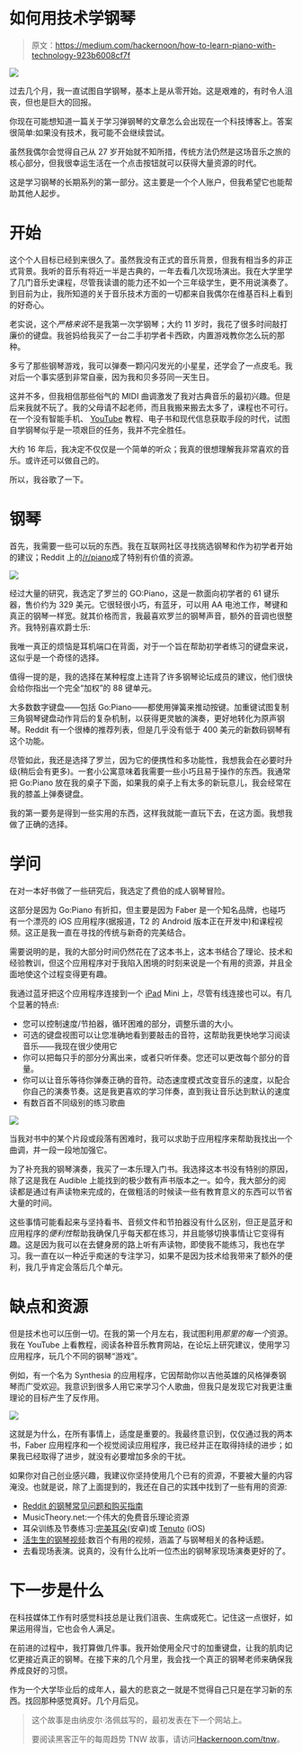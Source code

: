 # 如何用技术学钢琴

> 原文：<https://medium.com/hackernoon/how-to-learn-piano-with-technology-923b6008cf7f>

![](img/b5e5bb7d10a2f3ce6b81733b62f6b6a6.png)

过去几个月，我一直试图自学钢琴，基本上是从零开始。这是艰难的，有时令人沮丧，但也是巨大的回报。

你现在可能想知道一篇关于学习弹钢琴的文章怎么会出现在一个科技博客上。答案很简单:如果没有技术，我可能不会继续尝试。

虽然我偶尔会觉得自己从 27 岁开始就不知所措，传统方法仍然是这场音乐之旅的核心部分，但我很幸运生活在一个点击按钮就可以获得大量资源的时代。

这是学习钢琴的长期系列的第一部分。这主要是一个个人账户，但我希望它也能帮助其他人起步。

# 开始

这个个人目标已经到来很久了。虽然我没有正式的音乐背景，但我有相当多的非正式背景。我听的音乐有将近一半是古典的，一年去看几次现场演出。我在大学里学了几门音乐史课程，尽管我读谱的能力还不如一个三年级学生，更不用说演奏了。到目前为止，我所知道的关于音乐技术方面的一切都来自我偶尔在维基百科上看到的好奇心。

老实说，这个*严格来说*不是我第一次学钢琴；大约 11 岁时，我花了很多时间敲打廉价的键盘。我爸妈给我买了一台二手初学者卡西欧，内置游戏教你怎么玩的那种。

多亏了那些钢琴游戏，我可以弹奏一颗闪闪发光的小星星，还学会了一点皮毛。我对后一个事实感到非常自豪，因为我和贝多芬同一天生日。

这并不多，但我相信那些俗气的 MIDI 曲调激发了我对古典音乐的最初兴趣。但是后来我就不玩了。我的父母请不起老师，而且我搬来搬去太多了，课程也不可行。在一个没有智能手机、 [YouTube](https://thenextweb.com/topic/youtube/) 教程、电子书和现代信息获取手段的时代，试图自学钢琴似乎是一项艰巨的任务，我并不完全胜任。

大约 16 年后，我决定不仅仅是一个简单的听众；我真的很想理解我非常喜欢的音乐。或许还可以做自己的。

所以，我谷歌了一下。

# 钢琴

首先，我需要一些可以玩的东西。我在互联网社区寻找挑选钢琴和作为初学者开始的建议；Reddit 上的[/r/piano](https://www.reddit.com/r/piano/)成了特别有价值的资源。

![](img/30c60575d783b2eac8e33378b7e67069.png)

经过大量的研究，我选定了罗兰的 GO:Piano，这是一款面向初学者的 61 键乐器，售价约为 329 美元。它很轻很小巧，有蓝牙，可以用 AA 电池工作，琴键和真正的钢琴一样宽。就其价格而言，我最喜欢罗兰的钢琴声音，额外的音调也很整齐。我特别喜欢爵士乐:

我唯一真正的烦恼是耳机端口在背面，对于一个旨在帮助初学者练习的键盘来说，这似乎是一个奇怪的选择。

值得一提的是，我的选择在某种程度上违背了许多钢琴论坛成员的建议，他们很快会给你指出一个完全“加权”的 88 键单元。

大多数数字键盘——包括 Go:Piano——都使用弹簧来推动按键。加重键试图复制三角钢琴键盘动作背后的复杂机制，以获得更灵敏的演奏，更好地转化为原声钢琴。Reddit 有一个很棒的推荐列表，但是几乎没有低于 400 美元的新数码钢琴有这个功能。

尽管如此，我还是选择了罗兰，因为它的便携性和多功能性，我想我会在必要时升级(稍后会有更多)。一套小公寓意味着我需要一些小巧且易于操作的东西。我通常把 Go:Piano 放在我的桌子下面，如果我的桌子上有太多的新玩意儿，我会经常在我的膝盖上弹奏键盘。

我的第一要务是得到一些实用的东西，这样我就能一直玩下去，在这方面。我想我做了正确的选择。

# 学问

在对一本好书做了一些研究后，我选定了费伯的成人钢琴冒险。

这部分是因为 Go:Piano 有折扣，但主要是因为 Faber 是一个知名品牌，也碰巧有一个漂亮的 iOS 应用程序(据报道，T2 的 Android 版本正在开发中)和课程视频。这正是我一直在寻找的传统与新奇的完美结合。

需要说明的是，我的大部分时间仍然花在了这本书上，这本书结合了理论、技术和经验教训，但这个应用程序对于我陷入困境的时刻来说是一个有用的资源，并且全面地使这个过程变得更有趣。

我通过蓝牙把这个应用程序连接到一个 [iPad](https://thenextweb.com/topic/ipad/) Mini 上，尽管有线连接也可以。有几个显著的特点:

*   您可以控制速度/节拍器，循环困难的部分，调整乐谱的大小。
*   可选的键盘视图可以让您准确地看到要敲击的音符，这帮助我更快地学习阅读音乐——我现在很少使用它
*   你可以把每只手的部分分离出来，或者只听伴奏。您还可以更改每个部分的音量。
*   你可以让音乐等待你弹奏正确的音符。动态速度模式改变音乐的速度，以配合你自己的演奏节奏。这是我更喜欢的学习伴奏，直到我让音乐达到默认的速度
*   有数百首不同级别的练习歌曲

![](img/7d56e60a675f8f151216762be0a55fc7.png)

当我对书中的某个片段或段落有困难时，我可以求助于应用程序来帮助我找出一个曲调，并一段一段地加强它。

为了补充我的钢琴演奏，我买了一本乐理入门书。我选择这本书没有特别的原因，除了这是我在 Audible 上能找到的极少数有声书版本之一。如今，我大部分的阅读都是通过有声读物来完成的，在做粗活的时候读一些有教育意义的东西可以节省大量的时间。

这些事情可能看起来与坚持看书、音频文件和节拍器没有什么区别，但正是蓝牙和应用程序的*便利性*帮助我确保几乎每天都在练习，并且能够切换事情让它变得有趣。这是因为我可以在去健身房的路上听有声读物，即使我不能练习，我也在学习。我一直在以一种近乎痴迷的专注学习，如果不是因为技术给我带来了额外的便利，我几乎肯定会落后几个单元。

# 缺点和资源

但是技术也可以压倒一切。在我的第一个月左右，我试图利用*那里的每一个*资源。我在 YouTube 上看教程，阅读各种音乐教育网站，在论坛上研究建议，使用学习应用程序，玩几个不同的钢琴“游戏”。

例如，有一个名为 Synthesia 的应用程序，它因帮助你以吉他英雄的风格弹奏钢琴而广受欢迎。我意识到很多人用它来学习个人歌曲，但我只是发现它对我更注重理论的目标产生了反作用。

![](img/24a2a8cb4378bdf78b1e05be68af3ef6.png)

这就是为什么，在所有事情上，适度是重要的。我最终意识到，仅仅通过我的两本书，Faber 应用程序和一个视觉阅读应用程序，我已经并正在取得持续的进步；如果我已经取得了进步，就没有必要增加多余的干扰。

如果你对自己创业感兴趣，我建议你坚持使用几个已有的资源，不要被大量的内容淹没。也就是说，除了上面提到的，我还在自己的实践中找到了一些有用的资源:

*   [Reddit 的钢琴常见问题和购买指南](https://www.reddit.com/r/piano/wiki/faq#wiki_choosing_a_keyboard)
*   MusicTheory.net:一个伟大的免费音乐理论资源
*   耳朵训练及节奏练习:[完美耳朵](https://play.google.com/store/apps/details?id=com.evilduck.musiciankit&hl=en)(安卓)或 [Tenuto](https://www.musictheory.net/products/tenuto) (iOS)
*   [活生生的钢琴视频](https://www.youtube.com/user/LivingPianosVideos):数百个有用的视频，涵盖了与钢琴相关的各种话题。
*   去看现场表演。说真的，没有什么比听一位杰出的钢琴家现场演奏更好的了。

# 下一步是什么

在科技媒体工作有时感觉科技总是让我们沮丧、生病或死亡。记住这一点很好，如果运用得当，它也会令人满足。

在前进的过程中，我打算做几件事。我开始使用全尺寸的加重键盘，让我的肌肉记忆更接近真正的钢琴。在接下来的几个月里，我会找一个真正的钢琴老师来确保我养成良好的习惯。

作为一个大学毕业后的成年人，最大的悲哀之一就是不觉得自己只是在学习新的东西。找回那种感觉真好。几个月后见。

> 这个故事是由纳皮尔·洛佩兹写的，最初发表在下一个网站上。
> 
> 要阅读黑客正午的每周趋势 TNW 故事，请访问[Hackernoon.com/tnw](http://hackernoon.com/tnw)。